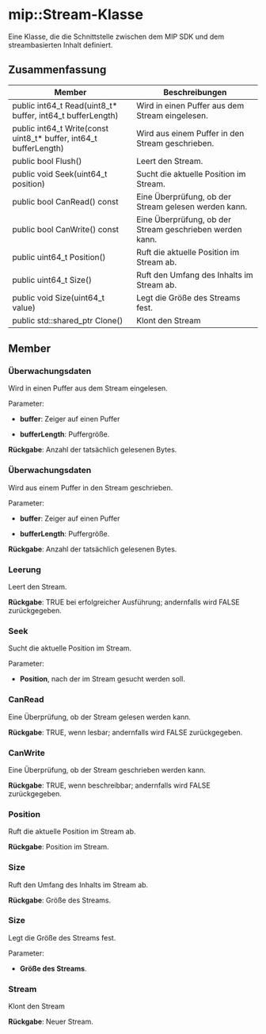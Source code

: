 # <a name="class-mipstream"></a>mip::Stream-Klasse 
Eine Klasse, die die Schnittstelle zwischen dem MIP SDK und dem streambasierten Inhalt definiert.
  
## <a name="summary"></a>Zusammenfassung
 Member                        | Beschreibungen                                
--------------------------------|---------------------------------------------
 public int64_t Read(uint8_t* buffer, int64_t bufferLength)  |  Wird in einen Puffer aus dem Stream eingelesen.
 public int64_t Write(const uint8_t* buffer, int64_t bufferLength)  |  Wird aus einem Puffer in den Stream geschrieben.
 public bool Flush()  |  Leert den Stream.
 public void Seek(uint64_t position)  |  Sucht die aktuelle Position im Stream.
 public bool CanRead() const  |  Eine Überprüfung, ob der Stream gelesen werden kann.
 public bool CanWrite() const  |  Eine Überprüfung, ob der Stream geschrieben werden kann.
 public uint64_t Position()  |  Ruft die aktuelle Position im Stream ab.
 public uint64_t Size()  |  Ruft den Umfang des Inhalts im Stream ab.
 public void Size(uint64_t value)  |  Legt die Größe des Streams fest.
public std::shared_ptr<Stream> Clone()  |  Klont den Stream
  
## <a name="members"></a>Member
  
### <a name="read"></a>Überwachungsdaten
Wird in einen Puffer aus dem Stream eingelesen.

Parameter:  
* **buffer**: Zeiger auf einen Puffer 


* **bufferLength**: Puffergröße. 



  
**Rückgabe**: Anzahl der tatsächlich gelesenen Bytes.
  
### <a name="write"></a>Überwachungsdaten
Wird aus einem Puffer in den Stream geschrieben.

Parameter:  
* **buffer**: Zeiger auf einen Puffer 


* **bufferLength**: Puffergröße. 



  
**Rückgabe**: Anzahl der tatsächlich gelesenen Bytes.
  
### <a name="flush"></a>Leerung
Leert den Stream.

  
**Rückgabe**: TRUE bei erfolgreicher Ausführung; andernfalls wird FALSE zurückgegeben.
  
### <a name="seek"></a>Seek
Sucht die aktuelle Position im Stream.

Parameter:  
* **Position**, nach der im Stream gesucht werden soll.


  
### <a name="canread"></a>CanRead
Eine Überprüfung, ob der Stream gelesen werden kann.

  
**Rückgabe**: TRUE, wenn lesbar; andernfalls wird FALSE zurückgegeben.
  
### <a name="canwrite"></a>CanWrite
Eine Überprüfung, ob der Stream geschrieben werden kann.

  
**Rückgabe**: TRUE, wenn beschreibbar; andernfalls wird FALSE zurückgegeben.
  
### <a name="position"></a>Position
Ruft die aktuelle Position im Stream ab.

  
**Rückgabe**: Position im Stream.
  
### <a name="size"></a>Size
Ruft den Umfang des Inhalts im Stream ab.

  
**Rückgabe**: Größe des Streams.
  
### <a name="size"></a>Size
Legt die Größe des Streams fest.

Parameter:  
* **Größe des Streams**.


  
### <a name="stream"></a>Stream
Klont den Stream

  
**Rückgabe**: Neuer Stream.